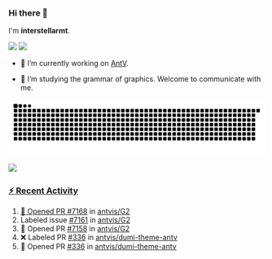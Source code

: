 ### Hi there 👋

I'm **interstellarmt**.

[![](https://img.shields.io/endpoint?url=https://awards.antv.vision/interstellarmt-g2-contributor.json)](https://github.com/antvis/g2)
[![](https://img.shields.io/endpoint?url=https://awards.antv.vision/interstellarmt-gpt-vis-contributor.json)](https://github.com/antvis/gpt-vis)

- 🔭 I’m currently working on [AntV](https://github.com/antvis).

- 📖 I’m studying the grammar of graphics. Welcome to communicate with me.

![](https://raw.githubusercontent.com/interstellarmt/interstellarmt/refs/heads/output/github-contribution-grid-snake.svg)
<div>
  <a href="https://github.com/interstellarmt">
  <img height="180em" src="https://github-readme-stats-eight-theta.vercel.app/api?username=interstellarmt&show_icons=true&include_all_commits=true&count_private=true&theme=tokyonight"/>
</div>
    
### :zap: Recent Activity

<!--START_SECTION:activity-->
1. 💪 Opened PR [#7168](undefined) in [antvis/G2](https://github.com/antvis/G2)
2.  Labeled issue [#7161](https://github.com/antvis/G2/issues/7161) in [antvis/G2](https://github.com/antvis/G2)
3. 💪 Opened PR [#7158](undefined) in [antvis/G2](https://github.com/antvis/G2)
4. ❌ Labeled PR [#336](undefined) in [antvis/dumi-theme-antv](https://github.com/antvis/dumi-theme-antv)
5. 💪 Opened PR [#336](undefined) in [antvis/dumi-theme-antv](https://github.com/antvis/dumi-theme-antv)
<!--END_SECTION:activity-->

